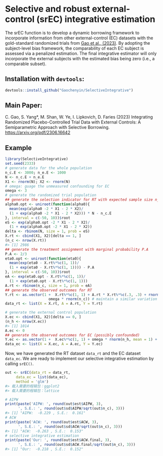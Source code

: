 
<!-- README.md is generated from README.Rmd. Please edit that file -->

# Selective and robust external-control (srEC) integrative estimation

<!-- badges: start -->
<!-- badges: end -->

The srEC function is to develop a dynamic borrowing framework to
incorporate information from other external-control (EC) datasets with
the gold-standard randomized trials from [Gao et al.,
(2023)](https://arxiv.org/pdf/2306.16642.pdf). By adopting the
subject-level bias framework, the comparability of each EC subject is
assessed via a penalized estimation. The final integrative estimator
will only incorporate the external subjects with the estimated bias
being zero (i.e., a comparable subset).

## Installation with `devtools`:

``` r
devtools::install_github("Gaochenyin/SelectiveIntegrative")
```

## Main Paper:

C. Gao, S. Yang\*, M. Shan, W. Ye, I. Lipkovich, D. Faries (2023)
Integrating Randomized Placebo-Controlled Trial Data with External
Controls: A Semiparametric Approach with Selective Borrowing.
<https://arxiv.org/pdf/2306.16642>

## Example

``` r
library(SelectiveIntegrative)
set.seed(2333)
# generate data for the whole population
n_c.E <- 3000; n_e.E <- 1000
N <- n_c.E + n_e.E
X1 <- rnorm(N); X2 <- rnorm(N)
# omega: guage the unmeasured confounding for EC
omega <- 3
# generate the randomized trial population 
## generate the selection indicator for RT with expected sample size n_c.E
alpha0.opt <- uniroot(function(alpha0){
  mean(exp(alpha0 -2 * X1 - 2 * X2)/
  (1 + exp(alpha0 -2 * X1 - 2 * X2))) * N - n_c.E
}, interval = c(-50, 10))$root
eS <- exp(alpha0.opt -2 * X1 - 2 * X2)/
  (1 + exp(alpha0.opt -2 * X1 - 2 * X2))
delta <- rbinom(N, size = 1, prob = eS)
X.rt <- cbind(X1, X2)[delta == 1, ]
(n_c <- nrow(X.rt))
#> [1] 2986
## generate the treatment assignment with marginal probability P.A
P.A <- 2/3
eta0.opt <- uniroot(function(eta0){
  mean(exp(eta0 - X.rt%*%c(1, 1))/
  (1 + exp(eta0 - X.rt%*%c(1, 1)))) - P.A
}, interval = c(-50, 10))$root
eA <- exp(eta0.opt - X.rt%*%c(1, 1))/
  (1 + exp(eta0.opt - X.rt%*%c(1, 1)))
A.rt <- rbinom(n_c, size = 1, prob = eA)
## generate the observed outcomes for RT
Y.rt <- as.vector(1 +  X.rt%*%c(1, 1) + A.rt * X.rt%*%c(.3, .3) + rnorm(n_c) + 
                    omega * rnorm(n_c)) # maintain a similar variation as the EC
data_rt <- list(X = X.rt, A = A.rt, Y = Y.rt)

# generate the external control population
X.ec <- cbind(X1, X2)[delta == 0, ]
(n_h <- nrow(X.ec))
#> [1] 1014
A.ec <- 0
## generate the observed outcomes for EC (possibly confounded)
Y.ec <- as.vector(1 +  X.ec%*%c(1, 1) + omega * rnorm(n_h, mean = 1) + rnorm(n_h))
data_ec <- list(X = X.ec, A = A.ec, Y = Y.ec)
```

Now, we have generated the RT dataset `data_rt` and the EC dataset
`data_ec`. We are ready to implement our selective integrative
estimation by calling `srEC()`.

``` r
out <- srEC(data_rt = data_rt,
     data_ec = list(data_ec),
     method = 'glm')
#> 载入需要的程辑包：ggplot2
#> 载入需要的程辑包：lattice
```

``` r
# AIPW
print(paste('AIPW: ', round(out$est$AIPW, 3), 
      ', S.E.: ', round(out$sd$AIPW/sqrt(out$n_c), 3)))
#> [1] "AIPW:  -0.229 , S.E.:  0.161"
# ACW
print(paste('ACW: ', round(out$est$ACW, 3), 
      ', S.E.: ', round(out$sd$ACW/sqrt(out$n_c), 3)))
#> [1] "ACW:  -0.263 , S.E.:  0.153"
# selective integrative estimation
print(paste('Our: ', round(out$est$ACW.final, 3), 
      ', S.E.: ', round(out$sd$ACW.final/sqrt(out$n_c), 3)))
#> [1] "Our:  -0.218 , S.E.:  0.152"
```
